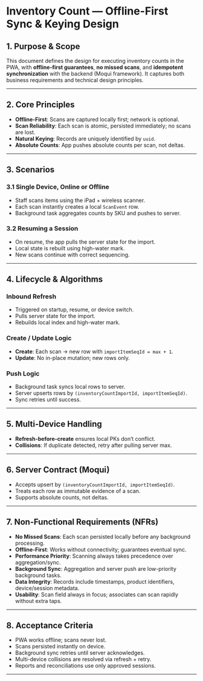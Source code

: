 # Inventory Count — Offline-First Sync & Keying Design

## 1. Purpose & Scope

This document defines the design for executing inventory counts in the PWA, with **offline-first guarantees**, **no missed scans**, and **idempotent synchronization** with the backend (Moqui framework). It captures both business requirements and technical design principles.

---

## 2. Core Principles

* **Offline-First**: Scans are captured locally first; network is optional.
* **Scan Reliability**: Each scan is atomic, persisted immediately; no scans are lost.
* **Natural Keying**: Records are uniquely identified by `uuid`.
* **Absolute Counts**: App pushes absolute counts per scan, not deltas.

---

## 3. Scenarios

### 3.1 Single Device, Online or Offline

* Staff scans items using the iPad + wireless scanner.
* Each scan instantly creates a local `ScanEvent` row.
* Background task aggregates counts by SKU and pushes to server.

### 3.2 Resuming a Session

* On resume, the app pulls the server state for the import.
* Local state is rebuilt using high-water mark.
* New scans continue with correct sequencing.

---

## 4. Lifecycle & Algorithms

### Inbound Refresh

* Triggered on startup, resume, or device switch.
* Pulls server state for the import.
* Rebuilds local index and high-water mark.

### Create / Update Logic

* **Create**: Each scan → new row with `importItemSeqId = max + 1`.
* **Update**: No in-place mutation; new rows only.

### Push Logic

* Background task syncs local rows to server.
* Server upserts rows by `(inventoryCountImportId, importItemSeqId)`.
* Sync retries until success.

---

## 5. Multi-Device Handling

* **Refresh-before-create** ensures local PKs don’t conflict.
* **Collisions**: If duplicate detected, retry after pulling server max.

---

## 6. Server Contract (Moqui)

* Accepts upsert by `(inventoryCountImportId, importItemSeqId)`.
* Treats each row as immutable evidence of a scan.
* Supports absolute counts, not deltas.

---

## 7. Non-Functional Requirements (NFRs)

* **No Missed Scans**: Each scan persisted locally before any background processing.
* **Offline-First**: Works without connectivity; guarantees eventual sync.
* **Performance Priority**: Scanning always takes precedence over aggregation/sync.
* **Background Sync**: Aggregation and server push are low-priority background tasks.
* **Data Integrity**: Records include timestamps, product identifiers, device/session metadata.
* **Usability**: Scan field always in focus; associates can scan rapidly without extra taps.

---

## 8. Acceptance Criteria

* PWA works offline; scans never lost.
* Scans persisted instantly on device.
* Background sync retries until server acknowledges.
* Multi-device collisions are resolved via refresh + retry.
* Reports and reconciliations use only approved sessions.

---
